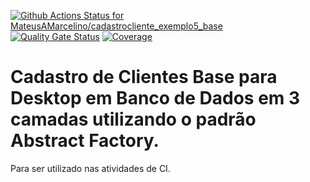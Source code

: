 [![Github Actions Status for MateusAMarcelino/cadastrocliente_exemplo5_base](https://github.com/MateusAMarcelino/cadastrocliente_exemplo5_base/workflows/Integra%C3%A7%C3%A3o%20continua%20de%20Java%20com%20Maven/badge.svg)](https://github.com/MateusAMarcelino/cadastrocliente_exemplo5_base/actions) 
[![Quality Gate Status](https://sonarcloud.io/api/project_badges/measure?project=MateusAMarcelino_cadastrocliente_exemplo5_base&metric=alert_status)](https://sonarcloud.io/summary/new_code?id=MateusAMarcelino_cadastrocliente_exemplo5_base)
[![Coverage](https://sonarcloud.io/api/project_badges/measure?project=MateusAMarcelino_cadastrocliente_exemplo5_base&metric=coverage)](https://sonarcloud.io/component_measures?id=MateusAMarcelino_cadastrocliente_exemplo5_base&metric=coverage)

# Cadastro de Clientes Base para Desktop em Banco de Dados em 3 camadas utilizando o padrão Abstract Factory.

Para ser utilizado nas atividades de CI.
